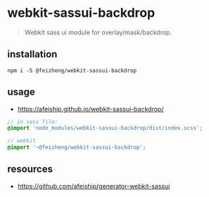 # webkit-sassui-backdrop
> Webkit sass ui module for overlay/mask/backdrop.

## installation
```shell
npm i -S @feizheng/webkit-sassui-backdrop
```

## usage
+ https://afeiship.github.io/webkit-sassui-backdrop/

```scss
// in sass file:
@import 'node_modules/webkit-sassui-backdrop/dist/index.scss';

// webkit
@import '~@feizheng/webkit-sassui-backdrop';
```

## resources
+ https://github.com/afeiship/generator-webkit-sassui
